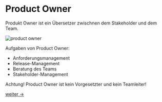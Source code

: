 # Product Owner

Produkt Owner ist ein Übersetzer zwischnen dem Stakeholder und dem Team.

![product owner](https://guide.quickscrum.com/wp-content/uploads/2018/09/scrum-product-owner-role.png)

Aufgaben von Product Owner:

- Anforderungsmanagement
- Release-Management
- Beratung des Teams
- Stakeholder-Management

Achtung! Product Owner ist kein Vorgesetzter und kein Teamleiter!

[weiter ->](06_team.md)